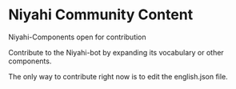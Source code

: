 # Niyahi Community Content
Niyahi-Components open for contribution

Contribute to the Niyahi-bot by expanding its vocabulary or other components.

The only way to contribute right now is to edit the english.json file.
